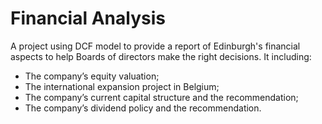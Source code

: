 # Financial Analysis
A project using DCF model to provide a report of Edinburgh's financial aspects to help Boards of directors make the right decisions. It including:
- The company’s equity valuation;
- The international expansion project in Belgium;
- The company’s current capital structure and the recommendation;
- The company’s dividend policy and the recommendation.
